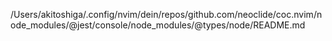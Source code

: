 /Users/akitoshiga/.config/nvim/dein/repos/github.com/neoclide/coc.nvim/node_modules/@jest/console/node_modules/@types/node/README.md